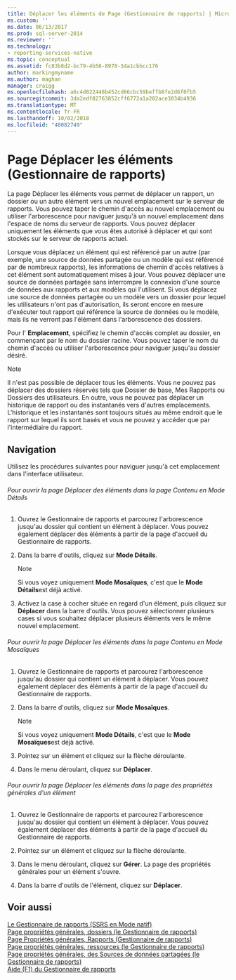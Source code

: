 ```yaml
---
title: Déplacer les éléments de Page (Gestionnaire de rapports) | Microsoft Docs
ms.custom: ''
ms.date: 06/13/2017
ms.prod: sql-server-2014
ms.reviewer: ''
ms.technology:
- reporting-services-native
ms.topic: conceptual
ms.assetid: fc83b8d2-bc79-4b56-8970-34a1cbbcc176
author: markingmyname
ms.author: maghan
manager: craigg
ms.openlocfilehash: a6c4d822448b452cd66cbc59beffb8fe2d6f0fb5
ms.sourcegitcommit: 3da2edf82763852cff6772a1a282ace3034b4936
ms.translationtype: MT
ms.contentlocale: fr-FR
ms.lasthandoff: 10/02/2018
ms.locfileid: "48082749"
---
```

# <a name="move-items-page-report-manager"></a>Page Déplacer les éléments (Gestionnaire de rapports)
  La page Déplacer les éléments vous permet de déplacer un rapport, un dossier ou un autre élément vers un nouvel emplacement sur le serveur de rapports. Vous pouvez taper le chemin d'accès au nouvel emplacement ou utiliser l'arborescence pour naviguer jusqu'à un nouvel emplacement dans l'espace de noms du serveur de rapports. Vous pouvez déplacer uniquement les éléments que vous êtes autorisé à déplacer et qui sont stockés sur le serveur de rapports actuel.  
  
 Lorsque vous déplacez un élément qui est référencé par un autre (par exemple, une source de données partagée ou un modèle qui est référencé par de nombreux rapports), les informations de chemin d'accès relatives à cet élément sont automatiquement mises à jour. Vous pouvez déplacer une source de données partagée sans interrompre la connexion d'une source de données aux rapports et aux modèles qui l'utilisent. Si vous déplacez une source de données partagée ou un modèle vers un dossier pour lequel les utilisateurs n'ont pas d'autorisation, ils seront encore en mesure d'exécuter tout rapport qui référence la source de données ou le modèle, mais ils ne verront pas l'élément dans l'arborescence des dossiers.  
  
 Pour l' **Emplacement**, spécifiez le chemin d'accès complet au dossier, en commençant par le nom du dossier racine. Vous pouvez taper le nom du chemin d'accès ou utiliser l'arborescence pour naviguer jusqu'au dossier désiré.  
  
> [!NOTE]  
>  Il n'est pas possible de déplacer tous les éléments. Vous ne pouvez pas déplacer des dossiers réservés tels que Dossier de base, Mes Rapports ou Dossiers des utilisateurs. En outre, vous ne pouvez pas déplacer un historique de rapport ou des instantanés vers d'autres emplacements. L'historique et les instantanés sont toujours situés au même endroit que le rapport sur lequel ils sont basés et vous ne pouvez y accéder que par l'intermédiaire du rapport.  
  
## <a name="navigation"></a>Navigation  
 Utilisez les procédures suivantes pour naviguer jusqu'à cet emplacement dans l'interface utilisateur.  
  
###### <a name="to-open-the-move-items-page-from-the-contents-page-in-details-view"></a>Pour ouvrir la page Déplacer des éléments dans la page Contenu en Mode Détails  
  
1.  Ouvrez le Gestionnaire de rapports et parcourez l'arborescence jusqu'au dossier qui contient un élément à déplacer. Vous pouvez également déplacer des éléments à partir de la page d'accueil du Gestionnaire de rapports.  
  
2.  Dans la barre d'outils, cliquez sur **Mode Détails**.  
  
    > [!NOTE]  
    >  Si vous voyez uniquement **Mode Mosaïques**, c'est que le **Mode Détails**est déjà activé.  
  
3.  Activez la case à cocher située en regard d'un élément, puis cliquez sur **Déplacer** dans la barre d'outils. Vous pouvez sélectionner plusieurs cases si vous souhaitez déplacer plusieurs éléments vers le même nouvel emplacement.  
  
###### <a name="to-open-the-move-items-page-from-the-contents-page-in-tiles-view"></a>Pour ouvrir la page Déplacer les éléments dans la page Contenu en Mode Mosaïques  
  
1.  Ouvrez le Gestionnaire de rapports et parcourez l'arborescence jusqu'au dossier qui contient un élément à déplacer. Vous pouvez également déplacer des éléments à partir de la page d'accueil du Gestionnaire de rapports.  
  
2.  Dans la barre d'outils, cliquez sur **Mode Mosaïques**.  
  
    > [!NOTE]  
    >  Si vous voyez uniquement **Mode Détails**, c'est que le **Mode Mosaïques**est déjà activé.  
  
3.  Pointez sur un élément et cliquez sur la flèche déroulante.  
  
4.  Dans le menu déroulant, cliquez sur **Déplacer**.  
  
###### <a name="to-open-the-move-items-page-from-the-general-properties-page-of-an-item"></a>Pour ouvrir la page Déplacer les éléments dans la page des propriétés générales d'un élément  
  
1.  Ouvrez le Gestionnaire de rapports et parcourez l'arborescence jusqu'au dossier qui contient un élément à déplacer. Vous pouvez également déplacer des éléments à partir de la page d'accueil du Gestionnaire de rapports.  
  
2.  Pointez sur un élément et cliquez sur la flèche déroulante.  
  
3.  Dans le menu déroulant, cliquez sur **Gérer**. La page des propriétés générales pour un élément s'ouvre.  
  
4.  Dans la barre d'outils de l'élément, cliquez sur **Déplacer**.  
  
## <a name="see-also"></a>Voir aussi  
 [Le Gestionnaire de rapports &#40;SSRS en Mode natif&#41;](../../2014/reporting-services/report-manager-ssrs-native-mode.md)   
 [Page propriétés générales, dossiers &#40;le Gestionnaire de rapports&#41;](../../2014/reporting-services/general-properties-page-folders-report-manager.md)   
 [Page Propriétés générales, Rapports &#40;Gestionnaire de rapports&#41;](../../2014/reporting-services/general-properties-page-reports-report-manager.md)   
 [Page propriétés générales, ressources &#40;le Gestionnaire de rapports&#41;](../../2014/reporting-services/general-properties-page-resources-report-manager.md)   
 [Page propriétés générales, des Sources de données partagées &#40;le Gestionnaire de rapports&#41;](../../2014/reporting-services/general-properties-page-shared-data-sources-report-manager.md)   
 [Aide (F1) du Gestionnaire de rapports](../../2014/reporting-services/report-manager-f1-help.md)  
  
  
